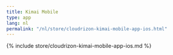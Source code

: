 ```yaml
---
title: Kimai Mobile
type: app 
lang: nl
permalink: "/nl/store/cloudrizon-kimai-mobile-app-ios.html"
---
```


{% include store/cloudrizon-kimai-mobile-app-ios.md %}
